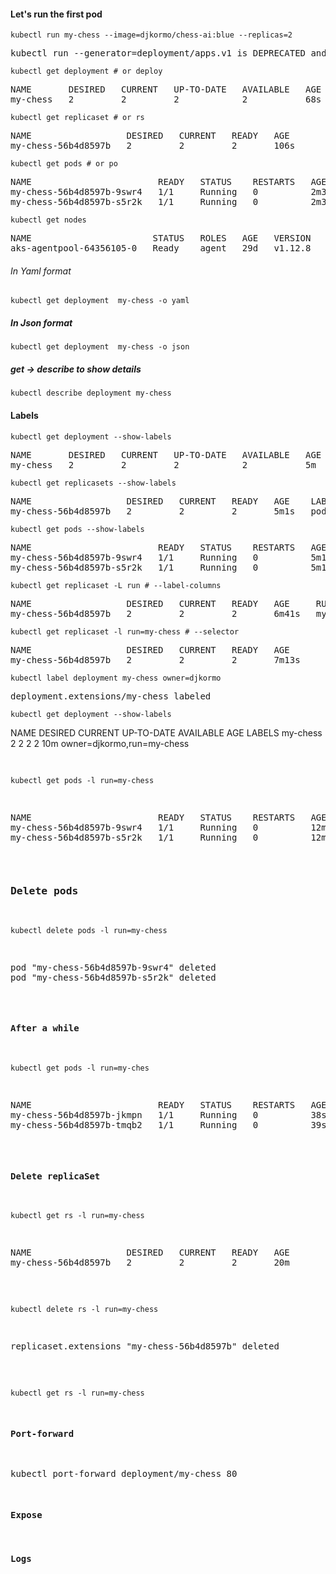 #### Let's run the first pod

```console
kubectl run my-chess --image=djkormo/chess-ai:blue --replicas=2
```
<pre>
kubectl run --generator=deployment/apps.v1 is DEPRECATED and will be removed in a future version. Use kubectl run --generator=run-pod/v1 or kubectl create instead
</pre>

```console
kubectl get deployment # or deploy
```
<pre>
NAME       DESIRED   CURRENT   UP-TO-DATE   AVAILABLE   AGE
my-chess   2         2         2            2           68s
</pre>
```
kubectl get replicaset # or rs
```
<pre>
NAME                  DESIRED   CURRENT   READY   AGE
my-chess-56b4d8597b   2         2         2       106s
</pre>
```console
kubectl get pods # or po
```
<pre>
NAME                        READY   STATUS    RESTARTS   AGE
my-chess-56b4d8597b-9swr4   1/1     Running   0          2m3s
my-chess-56b4d8597b-s5r2k   1/1     Running   0          2m3s
</pre>

```console
kubectl get nodes
```
<pre>
NAME                       STATUS   ROLES   AGE   VERSION
aks-agentpool-64356105-0   Ready    agent   29d   v1.12.8
</pre>

###### In Yaml format
```console
kubectl get deployment  my-chess -o yaml
```
##### In Json format
```console
kubectl get deployment  my-chess -o json
```
#####  get -> describe to show details
```console
kubectl describe deployment my-chess
```

#### Labels

```console
kubectl get deployment --show-labels
```
<pre>
NAME       DESIRED   CURRENT   UP-TO-DATE   AVAILABLE   AGE   LABELS
my-chess   2         2         2            2           5m    run=my-chess
</pre>

```console
kubectl get replicasets --show-labels
```
<pre>
NAME                  DESIRED   CURRENT   READY   AGE    LABELS
my-chess-56b4d8597b   2         2         2       5m1s   pod-template-hash=56b4d8597b,run=my-chess
</pre>

```console
kubectl get pods --show-labels
```
<pre>
NAME                        READY   STATUS    RESTARTS   AGE    LABELS
my-chess-56b4d8597b-9swr4   1/1     Running   0          5m1s   pod-template-hash=56b4d8597b,run=my-chess
my-chess-56b4d8597b-s5r2k   1/1     Running   0          5m1s   pod-template-hash=56b4d8597b,run=my-chess
</pre>

```console
kubectl get replicaset -L run # --label-columns
```
<pre>
NAME                  DESIRED   CURRENT   READY   AGE     RUN
my-chess-56b4d8597b   2         2         2       6m41s   my-chess
</pre>

```console
kubectl get replicaset -l run=my-chess # --selector
```
<pre>
NAME                  DESIRED   CURRENT   READY   AGE
my-chess-56b4d8597b   2         2         2       7m13s
</pre>

```console
kubectl label deployment my-chess owner=djkormo
```
<pre>
deployment.extensions/my-chess labeled
</pre>

```console
kubectl get deployment --show-labels
```
</pre>
NAME       DESIRED   CURRENT   UP-TO-DATE   AVAILABLE   AGE   LABELS
my-chess   2         2         2            2           10m   owner=djkormo,run=my-chess
<pre>

```console
kubectl get pods -l run=my-chess
```
<pre>
NAME                        READY   STATUS    RESTARTS   AGE
my-chess-56b4d8597b-9swr4   1/1     Running   0          12m
my-chess-56b4d8597b-s5r2k   1/1     Running   0          12m
</pre>

### Delete pods

```console
kubectl delete pods -l run=my-chess
```
<pre>
pod "my-chess-56b4d8597b-9swr4" deleted
pod "my-chess-56b4d8597b-s5r2k" deleted
</pre>

#### After a while 

```console
kubectl get pods -l run=my-ches
```
<pre>
NAME                        READY   STATUS    RESTARTS   AGE
my-chess-56b4d8597b-jkmpn   1/1     Running   0          38s
my-chess-56b4d8597b-tmqb2   1/1     Running   0          39s
</pre>

#### Delete replicaSet
```console
kubectl get rs -l run=my-chess
```
<pre>
NAME                  DESIRED   CURRENT   READY   AGE
my-chess-56b4d8597b   2         2         2       20m
</pre>

```console
kubectl delete rs -l run=my-chess
```
<pre>
replicaset.extensions "my-chess-56b4d8597b" deleted
</pre>

```console
kubectl get rs -l run=my-chess
```

#### Port-forward

kubectl port-forward deployment/my-chess 80

#### Expose


#### Logs


